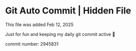 # Git Auto Commit | Hidden File

This file was added Feb 12, 2025

Just for fun and keeping my daily git commit active 🤪

commit number: 2945831
